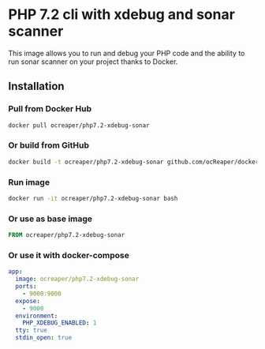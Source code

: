 # PHP 7.2 cli with xdebug and sonar scanner

This image allows you to run and debug your PHP code and the ability to run sonar scanner on your project thanks to Docker.

Installation
---

### Pull from Docker Hub

```bash
docker pull ocreaper/php7.2-xdebug-sonar
```

### Or build from GitHub

```bash
docker build -t ocreaper/php7.2-xdebug-sonar github.com/ocReaper/dockerfile-php7.2-xdebug-sonar
```

### Run image

```bash
docker run -it ocreaper/php7.2-xdebug-sonar bash
```

### Or use as base image

```Dockerfile
FROM ocreaper/php7.2-xdebug-sonar
```

### Or use it with docker-compose

```yml
app:
  image: ocreaper/php7.2-xdebug-sonar
  ports:
    - 9000:9000
  expose:
    - 9000
  environment:
    PHP_XDEBUG_ENABLED: 1
  tty: true
  stdin_open: true
```
